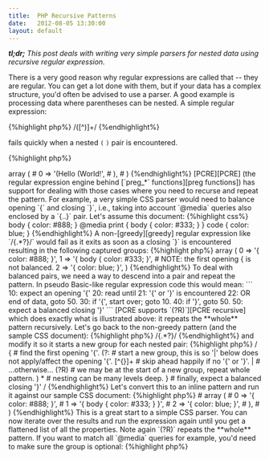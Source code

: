 ```yaml
---
title:  PHP Recursive Patterns
date:   2012-08-05 13:30:00
layout: default
---
```


_**tl;dr;** This post deals with writing very simple parsers for nested data using recursive regular expression._

There is a very good reason why regular expressions are called that -- they are regular. You can get a lot done with them, but if your data has a complex structure, you'd often be advised to use a parser.
A good example is processing data where parentheses can be nested. A simple regular expression:

{%highlight php%}
/\([^\)]+/
{%endhighlight%}

fails quickly when a nested `(` `)` pair is encountered.


{%highlight php%}
<?php

$string = '(Hello (World!))';
preg_match_all('/\([^\)]+/', $string, $groups);
var_export($groups);

# array (
#   0 => array (
#     0 => '(Hello (World!',
#   ),
# )
{%endhighlight%}

[PCRE][PCRE] (the regular expression engine behind [`preg_*` functions][preg functions]) has support for dealing with those cases where you need to recurse and repeat the pattern.
For example, a very simple CSS parser would need to balance opening `{` and closing `}`, i.e., taking into account `@media` queries also enclosed by a `{..}` pair. Let's assume this document:

{%highlight css%}
body { color: #888; }

@media print { body { color: #333; } }

code { color: blue; }
{%endhighlight%}

A non-[greedy][greedy] regular expression like `/{.*?}/` would fail as it exits as soon as a closing `}` is encountered resulting in the following captured groups:

{%highlight php%}
array (
  0 => '{ color: #888; }',
  1 => '{ body { color: #333; }',  # NOTE: the first opening { is not balanced.
  2 => '{ color: blue; }',
)
{%endhighlight%}

To deal with balanced pairs, we need a way to descend into a pair and repeat the pattern. In pseudo Basic-like regular expression code this would mean:

```
10: expect an opening '{'
20:   read until
21:     '{' or '}' is encountered
22:     OR end of data, goto 50.
30:   if '{', start over; goto 10.
40:   if '}', goto 50.
50: expect a balanced closing '}'
```

[PCRE supports `(?R)`][PCRE recursive] which does exactly what is illustrated above: it repeats the **whole** pattern recursively.
Let's go back to the non-greedy pattern (and the sample CSS document):

{%highlight php%}
/{.*?}/
{%endhighlight%}

and modify it so it starts a new group for each nested pair:

{%highlight php%}
/
  {           # find the first opening '{'.
    (?:       # start a new group, this is so '|' below does not apply/affect the opening '{'.
      [^{}]+  # skip ahead happily if no '{' or '}'.
      |       #   ...otherwise...
      (?R)    # we may be at the start of a new group, repeat whole pattern.
    )
    *         # nesting can be many levels deep.
  }           # finally, expect a balanced closing '}'
/
{%endhighlight%}

Let's convert this to an inline pattern and run it against our sample CSS document:

{%highlight php%}
<?php

$string = <<<CSS
body { color: #888; }

@media print { body { color: #333; } }

code { color: blue; }
CSS;

$pattern = '/{(?:[^{}]+|(?R))*}/';

preg_match_all($pattern, $string, $groups);
var_export($groups);

# array (
#   0 =>
#   array (
#     0 => '{ color: #888; }',
#     1 => '{ body { color: #333; } }',
#     2 => '{ color: blue; }',
#   ),
# )
{%endhighlight%}

This is a great start to a simple CSS parser. You can now iterate over the results and run the expression again until you get a flattened list of all the properties.

Note again `(?R)` repeats the **whole** pattern. If you want to match all `@media` queries for example, you'd need to make sure the group is optional:

{%highlight php%}
<?php

# [...]

$pattern = '/(?:@media[^{]+)?'     # @media is optional, e.g., when we have descended into it.
         . '{(?:[^{}]+|(?R))*}/s';
{%endhighlight%}

### Why not a parser instead?

Parsers can be much more complex than a one-line regular expression. You'd most likely also need to include a dependency in your project.
If all you need is a simple solution then I say try and use recursive regular expressions first. I have been hacking on a tool to [merge `@media` queries][gist] produced by Sass and I got the job done with no complex parsers or dependencies involved.


  [PCRE]:           http://www.pcre.org/
  [preg functions]: http://www.php.net/manual/en/ref.pcre.php
  [greedy]:         http://www.regular-expressions.info/repeat.html#greedy
  [PCRE recursive]: http://php.net/manual/en/regexp.reference.recursive.php
  [gist]:           https://gist.github.com/3164569
